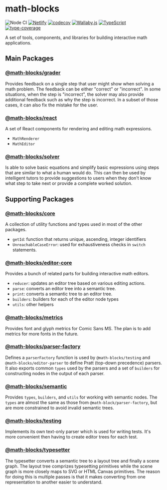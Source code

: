# math-blocks

![Node CI](https://github.com/math-blocks/math-blocks/workflows/Node%20CI/badge.svg)
[![Netlify](https://img.shields.io/netlify/e7aa7c26-3f02-411d-91c8-96dea22b7e26)](https://app.netlify.com/sites/math-blocks/deploys)
[![codecov](https://codecov.io/gh/math-blocks/math-blocks/branch/master/graph/badge.svg)](https://codecov.io/gh/math-blocks/math-blocks)
[![Wallaby.js](https://img.shields.io/badge/wallaby.js-configured-green.svg)](https://wallabyjs.com)
[![TypeScript](https://camo.githubusercontent.com/d81d2d42b56e290c0d4d74eb425e19242f4f2d3d/68747470733a2f2f696d672e736869656c64732e696f2f6e706d2f74797065732f73637275622d6a732e737667)](http://www.typescriptlang.org/)
[![type-coverage](https://img.shields.io/badge/dynamic/json.svg?label=type-coverage&prefix=%E2%89%A5&suffix=%&query=$.typeCoverage.atLeast&uri=https%3A%2F%2Fraw.githubusercontent.com%2Fmath-blocks%2Fmath-blocks%2Fmaster%2Fpackage.json&1)](https://github.com/plantain-00/type-coverage)

A set of tools, components, and libraries for building interactive math applications.

## Main Packages

### [@math-blocks/grader](packages/grader/README.md)

Provides feedback on a single step that user might show when solving a math
problem.  The feedback can be either "correct" or "incorrect".  In some situations,
when the step is "incorrect", the solver may also provide additional feedback
such as why the step is incorrect.  In a subset of those cases, it can also fix
the mistake for the user.

### [@math-blocks/react](packages/react/README.md)

A set of React components for rendering and editing math expressions.

- `MathRenderer`
- `MathEditor`

### [@math-blocks/solver](packages/solver/README.md)

Is able to solve basic equations and simplify basic expressions using steps that
are similar to what a human would do.  This can then be used by intelligent tutors
to provide suggestions to users when they don't know what step to take next or
provide a complete worked solution.

## Supporting Packages

### [@math-blocks/core](package/core/README.md)

A collection of utility functions and types used in most of the other packages.

- `getId`: function that returns unique, ascending, integer identifiers
- `UnreachableCaseError`: used for exhaustiveness checks in `switch` statements.

### [@math-blocks/editor-core](packages/editor-core/README.md)

Provides a bunch of related parts for building interactive math editors.

- `reducer`: updates an editor tree based on various editing actions.
- `parse`: converts an editor tree into a semantic tree.
- `print`: converts a semantic tree to an editor tree.
- `builders`: builders for each of the editor node types
- `utils`: other helpers

### [@math-blocks/metrics](packages/metrics/README.md)

Provides font and glyph metrics for Comic Sans MS.  The plan is to add metrics
for more fonts in the future.

### [@math-blocks/parser-factory](packages/parser-factory/README.md)

Defines a `parserFactory` function is used by `@math-blocks/testing` and
`@math-blocks/editor-parser` to define Pratt (top-down precedence) parsers.  It
also exports common `types` used by the parsers and a set of `builders` for
constructing nodes in the output of each parser.

### [@math-blocks/semantic](packages/semantic/README.md)

Provides `types`, `builders`, and `utils` for working with semantic nodes.  The
`types` are almost the same as those from `@math-block/parser-factory`, but are
more constrained to avoid invalid semantic trees.

### [@math-blocks/testing](packages/typesetter/README.md)

Implements its own text-only parser which is used for writing tests.  It's more
convenient then having to create editor trees for each test.

### [@math-blocks/typesetter](packages/typesetter/README.md)

The typesetter converts a semantic tree to a layout tree and finally a scene
graph.  The layout tree comprizes typesetting primitives while the scene graph
is more closely maps to SVG or HTML Canvas primitives.  The reason for doing
this is multiple passes is that it makes converting from one representation to
another easier to understand.
